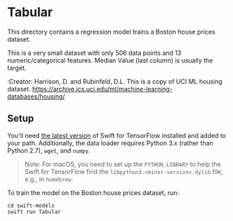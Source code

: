 # Tabular

This directory contains a regression model trains a Boston house prices dataset.

This is a very small dataset with only 506 data points and 13 numeric/categorical features.  Median Value (last column) is usually the target.

:Creator: Harrison, D. and Rubinfeld, D.L.
This is a copy of UCI ML housing dataset. https://archive.ics.uci.edu/ml/machine-learning-databases/housing/

## Setup

You'll need [the latest version][INSTALL] of Swift for TensorFlow
installed and added to your path. Additionally, the data loader requires Python
3.x (rather than Python 2.7), `wget`, and `numpy`.

> Note: For macOS, you need to set up the `PYTHON_LIBRARY` to help the Swift for
> TensorFlow find the `libpython3.<minor-version>.dylib` file, e.g., in
> `homebrew`.

To train the model on the Boston house prices dataset, run:

```
cd swift-models
swift run Tabular
```

[INSTALL]: (https://github.com/tensorflow/swift/blob/master/Installation.md)
